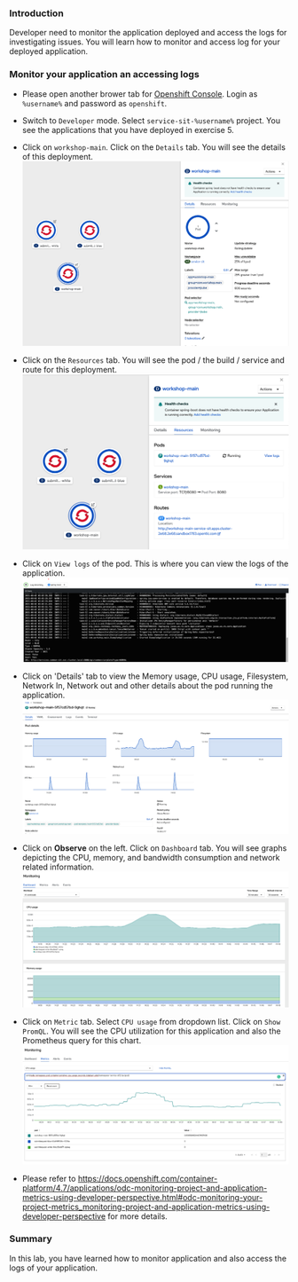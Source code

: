 ### Introduction

Developer need to monitor the application deployed and access the logs for investigating issues.   You will learn how to monitor and access log for your deployed application. 

### Monitor your application an accessing logs 

* Please open another brower tab for [Openshift Console](https://console-openshift-console.apps.cluster-19dc.19dc.sandbox811.opentlc.com).  Login as `%username%` and password as `openshift`.

* Switch to `Developer` mode.  Select `service-sit-%username%` project.  You see the applications that you have deployed in exercise 5.  

* Click on `workshop-main`.  Click on the `Details` tab. You will see the details of this deployment.  
![Monitoring 01](./images/07/monitor-01.png)

* Click on the `Resources` tab.  You will see the pod / the build / service and route for this deployment.    
![Monitoring 02](./images/07/monitor-02.png)

* Click on `View logs` of the pod. This is where you can view the logs of the application.
![Monitoring 03](./images/07/monitor-03.png)

* Click on 'Details' tab to view the Memory usage, CPU usage, Filesystem, Network In, Network out and other details about the pod running the application. 
![Monitoring 04](./images/07/monitor-04.png)

* Click on **Observe** on the left. Click on `Dashboard` tab.  You will see graphs depicting the CPU, memory, and bandwidth consumption and network related information.
![Monitoring 05](./images/07/monitor-05.png)

* Click on `Metric` tab.  Select `CPU usage` from dropdown list.  Click on `Show PromQL`. You will see the CPU utilization for this application and also the Prometheus query for this chart.  
![Monitoring 06](./images/07/monitor-06.png)

* Please refer to https://docs.openshift.com/container-platform/4.7/applications/odc-monitoring-project-and-application-metrics-using-developer-perspective.html#odc-monitoring-your-project-metrics_monitoring-project-and-application-metrics-using-developer-perspective for more details. 

### Summary
In this lab,  you have learned how to monitor application and also access the logs of your application. 
